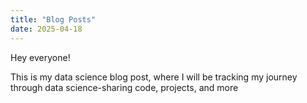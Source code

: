```yaml
---
title: "Blog Posts"
date: 2025-04-18
---
```


Hey everyone!

This is my data science blog post, where I will be tracking my journey through data science-sharing code, projects, and more
